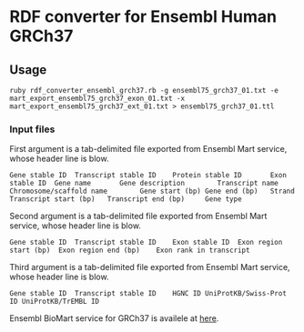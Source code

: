 # RDF converter for Ensembl Human GRCh37



## Usage

    ruby rdf_converter_ensembl_grch37.rb -g ensembl75_grch37_01.txt -e mart_export_ensembl75_grch37_exon_01.txt -x mart_export_ensembl75_grch37_ext_01.txt > ensembl75_grch37_01.ttl

### Input files

First argument is a tab-delimited file exported from Ensembl Mart service, whose header line is blow.

    Gene stable ID  Transcript stable ID    Protein stable ID       Exon stable ID  Gene name       Gene description        Transcript name Chromosome/scaffold name        Gene start (bp) Gene end (bp)   Strand  Transcript start (bp)   Transcript end (bp)     Gene type


Second argument is a tab-delimited file exported from Ensembl Mart service, whose header line is blow.

    Gene stable ID  Transcript stable ID    Exon stable ID  Exon region start (bp)  Exon region end (bp)    Exon rank in transcript

Third argument is a tab-delimited file exported from Ensembl Mart service, whose header line is blow.

    Gene stable ID  Transcript stable ID    HGNC ID UniProtKB/Swiss-Prot ID UniProtKB/TrEMBL ID

Ensembl BioMart service for GRCh37 is availele at [here](https://grch37.ensembl.org/biomart/martview).
